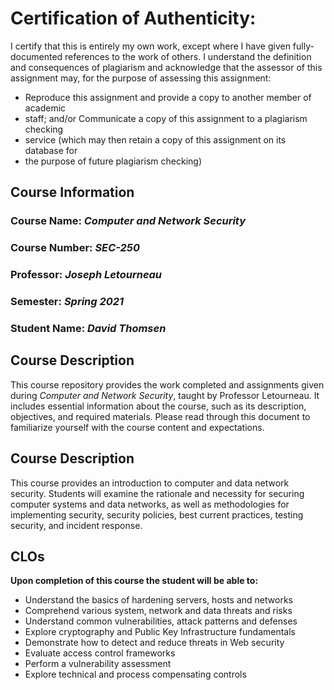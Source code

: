 # Certification of Authenticity:
I certify that this is entirely my own work, except where I have given
fully-documented references to the work of others. I understand the definition
and consequences of plagiarism and acknowledge that the assessor of this
assignment may, for the purpose of assessing this assignment:
- Reproduce this assignment and provide a copy to another member of academic
- staff; and/or Communicate a copy of this assignment to a plagiarism checking
- service (which may then retain a copy of this assignment on its database for
- the purpose of future plagiarism checking)

## Course Information

### Course Name: _Computer and Network Security_
### Course Number: _SEC-250_
### Professor: _Joseph Letourneau_
### Semester: _Spring 2021_
### Student Name: _David Thomsen_

## Course Description

This course repository provides the work completed and assignments given during _Computer and Network Security_, taught by Professor Letourneau. It includes essential information about the course, such as its description, objectives, and required materials. Please read through this document to familiarize yourself with the course content and expectations.

## Course Description

This course provides an introduction to computer and data network security. Students will examine the rationale and necessity for securing computer systems and data networks, as well as methodologies for implementing security, security policies, best current practices, testing security, and incident response.


## CLOs

**Upon completion of this course the student will be able to:** 

- Understand the basics of hardening servers, hosts and networks
- Comprehend various system, network and data threats and risks
- Understand common vulnerabilities, attack patterns and defenses
- Explore cryptography and Public Key Infrastructure fundamentals
- Demonstrate how to detect and reduce threats in Web security
- Evaluate access control frameworks 
- Perform a vulnerability assessment
- Explore technical and process compensating controls
